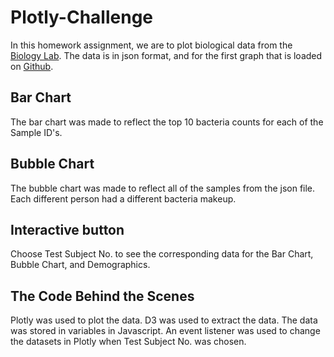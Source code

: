 # Plotly-Challenge

In this homework assignment, we are to plot biological data from the [Biology Lab](http://robdunnlab.com/projects/belly-button-biodiversity/). The data is in json format, and for the first graph that is loaded on [Github](https://firedynasty.github.io/plotly_challenge/).  

## Bar Chart

The bar chart was made to reflect the top 10 bacteria counts for each of the Sample ID's. 

## Bubble Chart

The bubble chart was made to reflect all of the samples from the json file.  Each different person had a different bacteria makeup.  

## Interactive button

Choose Test Subject No. to see the corresponding data for the Bar Chart, Bubble Chart, and Demographics. 

## The Code Behind the Scenes

Plotly was used to plot the data.  D3 was used to extract the data.  The data was stored in variables in Javascript.  An event listener was used to change the datasets in Plotly when Test Subject No. was chosen.  
